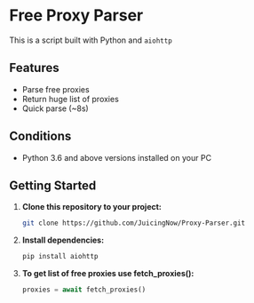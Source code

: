 # Free Proxy Parser

This is a script built with Python and `aiohttp`

## Features
- Parse free proxies
- Return huge list of proxies
- Quick parse (~8s)

## Conditions
- Python 3.6 and above versions installed on your PC

## Getting Started

1. **Clone this repository to your project:**
    ```bash
   git clone https://github.com/JuicingNow/Proxy-Parser.git
2. **Install dependencies:**
    ```bash
   pip install aiohttp
3. **To get list of free proxies use fetch_proxies():**

   ```python
   proxies = await fetch_proxies()